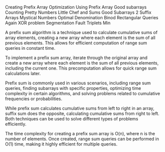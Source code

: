 Creating Prefix Array
Optimization Using Prefix Array
Good subarrays
Counting Pretty Numbers
Little Chef and Sums
Good Subarrays 2
Suffix Arrays
Mystical Numbers
Optimal Denomination
Binod
Rectangular Queries
Again XOR problem
Segmentation Fault
Triplets Min

A prefix sum algorithm is a technique used to calculate cumulative sums of array elements, creating a new array where each element is the sum of all previous elements. This allows for efficient computation of range sum queries in constant time.

To implement a prefix sum array, iterate through the original array and create a new array where each element is the sum of all previous elements, including the current one. This precomputation allows for quick range sum calculations later.

Prefix sum is commonly used in various scenarios, including range sum queries, finding subarrays with specific properties, optimizing time complexity in certain algorithms, and solving problems related to cumulative frequencies or probabilities.

While prefix sum calculates cumulative sums from left to right in an array, suffix sum does the opposite, calculating cumulative sums from right to left. Both techniques can be used to solve different types of problems efficiently.

The time complexity for creating a prefix sum array is O(n), where n is the number of elements. Once created, range sum queries can be performed in O(1) time, making it highly efficient for multiple queries.
